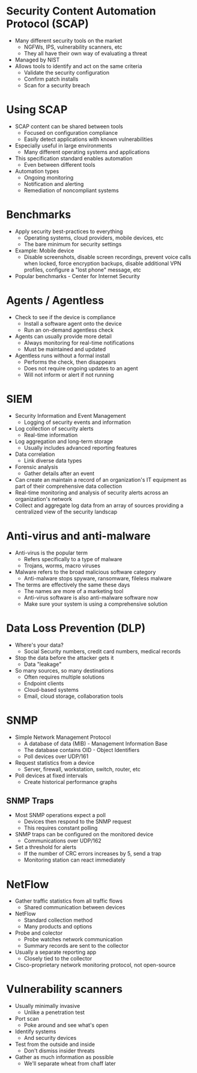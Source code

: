 # Security Content Automation Protocol (SCAP)
- Many different security tools on  the market
	- NGFWs, IPS, vulnerability scanners, etc
	- They all have their own way of evaluating a threat
- Managed by NIST
- Allows tools to identify and act on the same criteria
	- Validate the security configuration
	- Confirm patch installs
	- Scan for a security breach
# Using SCAP
- SCAP content can be shared between tools
	- Focused on configuration compliance
	- Easily detect applications with known vulnerabilities 
- Especially useful in large environments
	- Many different operating systems and applications
- This specification standard enables automation
	- Even between different tools
- Automation types
	- Ongoing monitoring
	- Notification and alerting
	- Remediation of noncompliant systems
# Benchmarks
- Apply security best-practices to everything
	- Operating systems, cloud providers, mobile devices, etc
	- The bare minimum for security settings
- Example: Mobile device
	- Disable screenshots, disable screen recordings, prevent voice calls when locked, force encryption backups, disable additional VPN profiles, configure a "lost phone" message, etc
- Popular benchmarks - Center for Internet Security
# Agents / Agentless
- Check to see if the device is compliance
	- Install a software agent onto the device
	- Run an on-demand agentless check
- Agents can usually provide more detail
	- Always monitoring for real-time notifications
	- Must be maintained and updated
- Agentless runs without a formal install
	- Performs the check, then disappears
	- Does not require ongoing updates to an agent
	- Will not inform or alert if not running
# SIEM
- Security Information and Event Management
	- Logging of security events and information
- Log collection of security alerts
	- Real-time information
- Log aggregation and long-term storage
	- Usually includes advanced reporting features
- Data correlation
	- Link diverse data types
- Forensic analysis
	- Gather details after an event
- Can create an maintain a record of an organization's IT equipment as part of their comprehensive data collection
- Real-time monitoring and analysis of security alerts across an organization's network
- Collect and aggregate log data from an array of sources providing a centralized view of the security landscap
# Anti-virus and anti-malware
- Anti-virus is the popular term
	- Refers specifically to a type of malware
	- Trojans, worms, macro viruses
- Malware refers to the broad malicious software category
	- Anti-malware stops spyware, ransomware, fileless malware
- The terms are effectively the same these days
	- The names are more of a marketing tool
	- Anti-virus software is also anti-malware software now
	- Make sure your system is using a comprehensive solution
# Data Loss Prevention (DLP)
- Where's your data?
	- Social Security numbers, credit card numbers, medical records
- Stop the data before the attacker gets it
	- Data "leakage"
- So many sources, so many destinations
	- Often requires multiple solutions
	- Endpoint clients
	- Cloud-based systems
	- Email, cloud storage, collaboration tools
# SNMP
- Simple Network Management Protocol
	- A database of data (MIB) - Management Information Base
	- The database contains OID - Object Identifiers
	- Poll devices over UDP/161
- Request statistics from a device
	- Server, firewall, workstation, switch, router, etc
- Poll devices at fixed intervals
	- Create historical performance graphs
## SNMP Traps
- Most SNMP operations expect a poll
	- Devices then respond to the SNMP request
	- This requires constant polling
- SNMP traps can be configured on the monitored device
	- Communications over UDP/162
- Set a threshold for alerts
	- If the number of CRC errors increases by 5, send a trap
	- Monitoring station can react immediately
# NetFlow
- Gather traffic statistics from all traffic flows
	- Shared communication between devices
- NetFlow
	- Standard collection method
	- Many products and options
- Probe and colector
	- Probe watches network communication
	- Summary records are sent to the collector
- Usually a separate reporting app
	- Closely tied to the collector
- Cisco-proprietary network monitoring protocol, not open-source
# Vulnerability scanners
- Usually minimally invasive
	- Unlike a penetration test
- Port scan
	- Poke around and see what's open
- Identify systems
	- And security devices
- Test from the outside and inside
	- Don't dismiss insider threats
- Gather as much information as possible
	- We'll separate wheat from chaff later